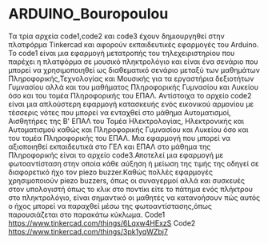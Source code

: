 # ARDUINO_Bouropoulou
Τα τρία αρχεία code1,code2 και code3 έχουν δημιουργηθεί στην πλατφόρμα Tinkercad και αφορούν εκπαιδευτικές εφαρμογές του Arduino.
Το code1 είναι μια εφαρμογή μετατροπής του τηλεχειριστηρίου που παρέχει η πλατφόρμα σε μουσικό πληκτρολόγιο και είναι ένα σενάριο που μπορεί να χρησιμοποιηθεί ως διαθεματικό σενάριο μεταξύ των μαθημάτων Πληροφορικής,Τεχνολογίας και Μουσικής για τα εργαστήρια δεξιοτήτων Γυμνασίου αλλά και του μαθήματος Πληροφορικής Γυμνασίου και Λυκείου όσο και του τομέα Πληροφορικής του ΕΠΑΛ.
Αντίστοιχα το αρχείο code2 είναι μια απλούστερη εφαρμογή κατασκευής ενός εικονικού αρμονίου με τέσσερις νότες που μπορεί να ενταχθεί στο μάθημα Αυτοματισμοί, Αισθητήρες της Β' ΕΠΑΛ του Τομέα Ηλεκτρολογίας, Ηλεκτρονικής και Αυτοματισμού καθώς και Πληροφορικής Γυμνασίου και Λυκείου όσο και του τομέα Πληροφορικής του ΕΠΑΛ.
Μια εφαρμογή που μπορεί να αξιοποιηθεί εκπαιδευτικά στο ΓΕΛ και ΕΠΑΛ στο μάθημα της Πληροφορικής είναι το αρχείο code3.Αποτελεί μια εφαρμογή με φωτοαντίσταση στην οποία κάθε αύξηση ή μείωση της τιμής της οδηγεί σε διαφορετικό ήχο τον  piezo buzzer.Καθώς πολλές εφαρμογές χρησιμοποιούν piezo buzzers, όπως οι συναγερμοί αλλά και συσκευές στον υπολογιστή όπως το κλικ στο ποντίκι είτε το πάτημα ενός πλήκτρου στο πληκτρολόγιο, είναι σημαντικό οι μαθητές να κατανοήσουν πώς αυτός ο ήχος μπορεί να παραχθεί μέσω της φωτοαντίστασης,όπως παρουσιάζεται στο παρακάτω κύκλωμα.
Code1
https://www.tinkercad.com/things/6Lqxw4HExzS
Code2
https://www.tinkercad.com/things/3pk1yqWZbj7
